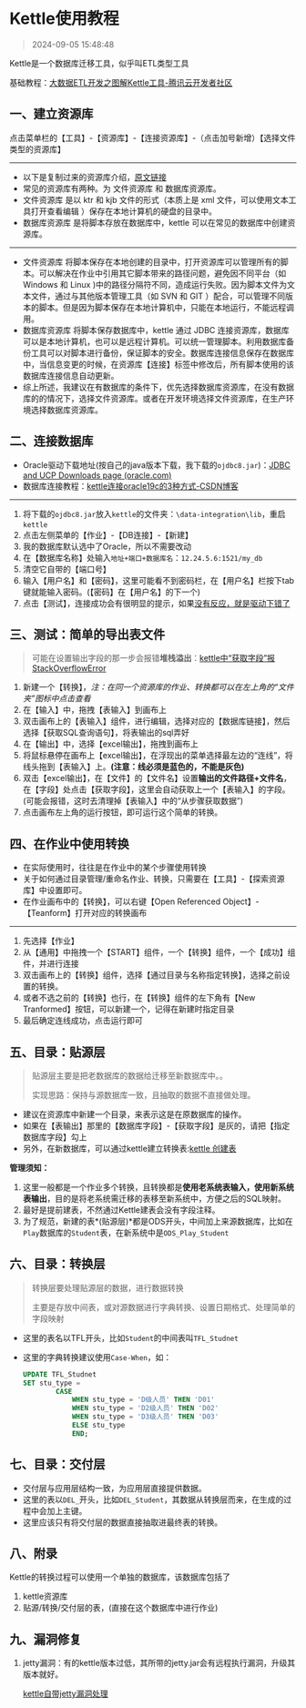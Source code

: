 # Kettle使用教程

> 2024-09-05 15:48:48

Kettle是一个数据库迁移工具，似乎叫ETL类型工具

基础教程：[大数据ETL开发之图解Kettle工具-腾讯云开发者社区](https://cloud.tencent.com/developer/article/2037789)

## 一、建立资源库

点击菜单栏的【工具】-【资源库】-【连接资源库】-（点击加号新增）【选择文件类型的资源库】

---

* 以下是复制过来的资源库介绍，[原文链接](https://blog.csdn.net/u011046671/article/details/115756193)
* 常见的资源库有两种。为 文件资源库 和 数据库资源库。
* 文件资源库 是以 ktr 和 kjb 文件的形式（本质上是 xml 文件，可以使用文本工具打开查看编辑 ）保存在本地计算机的硬盘的目录中。
* 数据库资源库 是将脚本存放在数据库中，kettle 可以在常见的数据库中创建资源库。

---

* 文件资源库 将脚本保存在本地创建的目录中，打开资源库可以管理所有的脚本。可以解决在作业中引用其它脚本带来的路径问题，避免因不同平台（如Windows 和 Linux )中的路径分隔符不同，造成运行失败。因为脚本文件为文本文件，通过与其他版本管理工具（如 SVN 和 GIT ）配合，可以管理不同版本的脚本。但是因为脚本保存在本地计算机中，只能在本地运行，不能远程调用。
* 数据库资源库 将脚本保存数据库中，kettle 通过 JDBC 连接资源库，数据库可以是本地计算机，也可以是远程计算机。可以统一管理脚本。利用数据库备份工具可以对脚本进行备份，保证脚本的安全。数据库连接信息保存在数据库中，当信息变更的时候，在资源库【连接】标签中修改后，所有脚本使用的该数据库连接信息自动更新。
* 综上所述，我建议在有数据库的条件下，优先选择数据库资源库，在没有数据库的的情况下，选择文件资源库。或者在开发环境选择文件资源库，在生产环境选择数据库资源库。

## 二、连接数据库

* Oracle驱动下载地址(按自己的java版本下载，我下载的`ojdbc8.jar`)：[JDBC and UCP Downloads page (oracle.com)](https://www.oracle.com/database/technologies/appdev/jdbc-downloads.html)
* 数据库连接教程：[kettle连接oracle19c的3种方式-CSDN博客](https://blog.csdn.net/huryer/article/details/106414117)

---

1. 将下载的`ojdbc8.jar`放入`kettle`的文件夹：`\data-integration\lib`，重启`kettle`
2. 点击左侧菜单的【作业】-【DB连接】-【新建】
3. 我的数据库默认选中了Oracle，所以不需要改动
4. 在【数据库名称】处输入`地址+端口+数据库名`：`12.24.5.6:1521/my_db`
5. 清空它自带的【端口号】
6. 输入【用户名】和【密码】，这里可能看不到密码栏，在【用户名】栏按下tab键就能输入密码。(【密码】在【用户名】的下一个)
7. 点击【测试】，连接成功会有很明显的提示，如果[没有反应，就是驱动下错了](https://blog.csdn.net/qq_36703810/article/details/130145877)

## 三、测试：简单的导出表文件

> 可能在设置输出字段的那一步会报错**堆栈溢出**：[kettle中“获取字段”报StackOverflowError](https://blog.csdn.net/qq_40112386/article/details/87376198)

1. 新建一个【转换】，*注：在同一个资源库的作业、转换都可以在左上角的“文件夹”图标中点击查看*
2. 在【输入】中，拖拽【表输入】到画布上
3. 双击画布上的【表输入】组件，进行编辑，选择对应的【数据库链接】，然后选择【获取SQL查询语句】，将表输出的sql弄好
4. 在【输出】中，选择【excel输出】，拖拽到画布上
5. 将鼠标悬停在画布上【excel输出】，在浮现出的菜单选择最左边的“连线”，将线头拖到【表输入】上。**(注意：线必须是蓝色的，不能是灰色)**
6. 双击【excel输出】，在【文件】的【文件名】设置**输出的文件路径+文件名**，在【字段】处点击【获取字段】，这里会自动获取上一个【表输入】的字段。(可能会报错，这时去清理掉【表输入】中的“从步骤获取数据”)
7. 点击画布左上角的运行按钮，即可运行这个简单的转换。

## 四、在作业中使用转换

* 在实际使用时，往往是在作业中的某个步骤使用转换
* 关于如何通过目录管理/重命名作业、转换，只需要在【工具】-【探索资源库】中设置即可。
* 在作业画布中的【转换】，可以右键【Open Referenced Object】-【Teanform】打开对应的转换画布

---

1. 先选择【作业】
2. 从【通用】中拖拽一个【START】组件，一个【转换】组件，一个【成功】组件，并进行连接
3. 双击画布上的【转换】组件，选择【通过目录与名称指定转换】，选择之前设置的转换。
4. 或者不选之前的【转换】也行，在【转换】组件的左下角有【New Tranformed】按钮，可以新建一个，记得在新建时指定目录
5. 最后确定连线成功，点击运行即可

## 五、目录：贴源层

> 贴源层主要是把老数据库的数据给迁移至新数据库中。。
>
> 实现思路：保持与源数据库一致，且抽取的数据不直接做处理。
>

* 建议在资源库中新建一个目录，来表示这是在原数据库的操作。
* 如果在【表输出】那里的【数据库字段】-【获取字段】是灰的，请把【指定数据库字段】勾上
* 另外，在新数据库，可以通过kettle建立转换表:[kettle 创建表](https://blog.51cto.com/amadeus/9275503)

**管理须知：**

1. 这里一般都是一个作业多个转换，且转换都是**使用老系统表输入，使用新系统表输出**，目的是将老系统需迁移的表移至新系统中，方便之后的SQL映射。
2. 最好是提前建表，不然通过Kettle建表会没有字段注释。
3. 为了规范，新建的表*(贴源层)*都是ODS开头，中间加上来源数据库，比如在`Play`数据库的`Student`表，在新系统中是`ODS_Play_Student`

## 六、目录：转换层

> 转换层要处理贴源层的数据，进行数据转换
>
> 主要是存放中间表，或对源数据进行字典转换、设置日期格式、处理简单的字段映射

* 这里的表名以TFL开头，比如`Student`的中间表叫`TFL_Studnet`

* 这里的字典转换建议使用`Case-When`，如：

  ```sql
  UPDATE TFL_Studnet
  SET stu_type =
          CASE
              WHEN stu_type = 'D级人员' THEN 'D01'
              WHEN stu_type = 'D2级人员' THEN 'D02'
              WHEN stu_type = 'D3级人员' THEN 'D03'
              ELSE stu_type
              END;
  ```

## 七、目录：交付层

* 交付层与应用层结构一致，为应用层直接提供数据。
* 这里的表以`DEL_`开头，比如`DEL_Student`，其数据从转换层而来，在生成的过程中会加上主键。
* 这里应该只有将交付层的数据直接抽取进最终表的转换。

## 八、附录

Kettle的转换过程可以使用一个单独的数据库，该数据库包括了

1. kettle资源库
2. 贴源/转换/交付层的表，(直接在这个数据库中进行作业)

## 九、漏洞修复

1. jetty漏洞：有的kettle版本过低，其所带的jetty.jar会有远程执行漏洞，升级其版本就好。

   [kettle自带jetty漏洞处理](https://blog.csdn.net/zhaodecang/article/details/143146098)